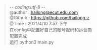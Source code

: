 >-*- coding:utf-8 -*-</br>
> @author : hailong@ecut.edu.com</br>
> @Github : https://github.com/hailong-z </br>
> @Time : 2021/4/10 7:57 下午</br>
在config中配置好自己的账号密码和运营商</br>
配置完成</br>
> 运行  python3 main.py